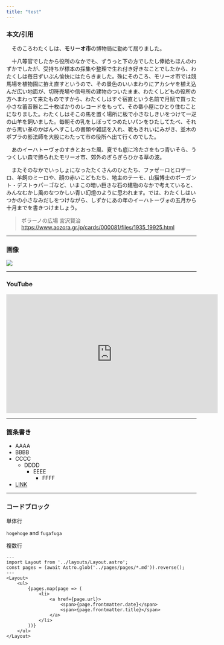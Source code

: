 ```yaml
---
title: "test"
---
```


### 本文/引用

　そのころわたくしは、**モリーオ市**の博物局に勤めて居りました。

　十八等官でしたから役所のなかでも、ずうっと下の方でしたし俸給もほんのわずかでしたが、受持ちが標本の採集や整理で生れ付き好きなことでしたから、わたくしは毎日ずいぶん愉快にはたらきました。殊にそのころ、モリーオ市では競馬場を植物園に拵え直すというので、その景色のいいまわりにアカシヤを植え込んだ広い地面が、切符売場や信号所の建物のついたまま、わたくしどもの役所の方へまわって来たものですから、わたくしはすぐ宿直という名前で月賦で買った小さな蓄音器と二十枚ばかりのレコードをもって、その番小屋にひとり住むことになりました。わたくしはそこの馬を置く場所に板で小さなしきいをつけて一疋の山羊を飼いました。毎朝その乳をしぼってつめたいパンをひたしてたべ、それから黒い革のかばんへすこしの書類や雑誌を入れ、靴もきれいにみがき、並木のポプラの影法師を大股にわたって市の役所へ出て行くのでした。

　あのイーハトーヴォのすきとおった風、夏でも底に冷たさをもつ青いそら、うつくしい森で飾られたモリーオ市、郊外のぎらぎらひかる草の波。

　またそのなかでいっしょになったたくさんのひとたち、ファゼーロとロザーロ、羊飼のミーロや、顔の赤いこどもたち、地主のテーモ、山猫博士のボーガント・デストゥパーゴなど、いまこの暗い巨きな石の建物のなかで考えていると、みんなむかし風のなつかしい青い幻燈のように思われます。では、わたくしはいつかの小さなみだしをつけながら、しずかにあの年のイーハトーヴォの五月から十月までを書きつけましょう。

> ポラーノの広場 宮沢賢治<br>
> https://www.aozora.gr.jp/cards/000081/files/1935_19925.html

---

### 画像

[![](https://blogc.gloxi.net/2025-00-00_0001.webp)](https://blogc.gloxi.net/2025-00-00_0001.webp)

---

### YouTube

<div class="youtube">
<iframe width="560" height="315" src="https://www.youtube.com/embed/NMkZPFi0ma4?si=-J7PUL7N8Xp-FuAp" title="YouTube video player" frameborder="0" allow="accelerometer; autoplay; clipboard-write; encrypted-media; gyroscope; picture-in-picture; web-share" referrerpolicy="strict-origin-when-cross-origin" allowfullscreen></iframe>
</div>

---

### 箇条書き

- AAAA
- BBBB
- CCCC
	- DDDD
		- EEEE
			- FFFF
- [LINK](https://blog.gloxi.net/)

---

### コードブロック

単体行

`hogehoge` and `fugafuga`

複数行

```astro
---
import Layout from '../layouts/Layout.astro';
const pages = (await Astro.glob('../pages/pages/*.md')).reverse();
---
<Layout>
	<ul>
		{pages.map(page => (
			<li>
				<a href={page.url}>
					<span>{page.frontmatter.date}</span>
					<span>{page.frontmatter.title}</span>
				</a>
			</li>
		))}
	</ul>
</Layout>
```
